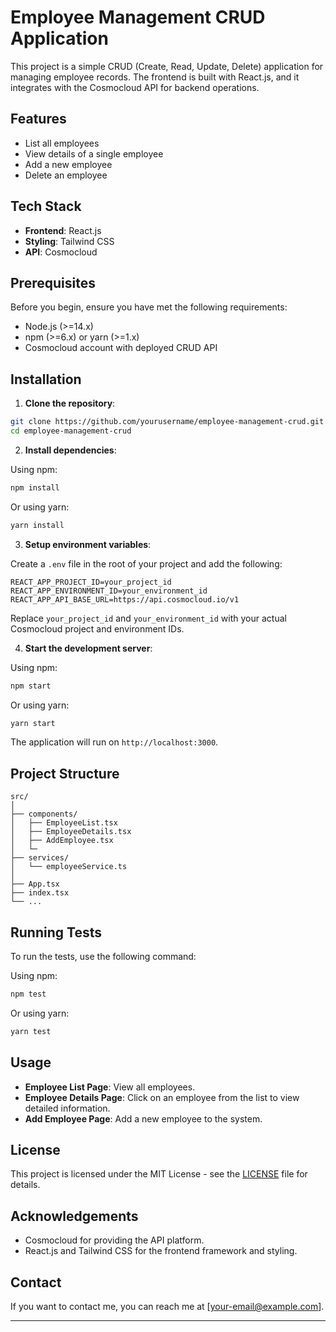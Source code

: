 # Employee Management CRUD Application

This project is a simple CRUD (Create, Read, Update, Delete) application for managing employee records. The frontend is built with React.js, and it integrates with the Cosmocloud API for backend operations.

## Features

- List all employees
- View details of a single employee
- Add a new employee
- Delete an employee

## Tech Stack

- **Frontend**: React.js
- **Styling**: Tailwind CSS
- **API**: Cosmocloud

## Prerequisites

Before you begin, ensure you have met the following requirements:

- Node.js (>=14.x)
- npm (>=6.x) or yarn (>=1.x)
- Cosmocloud account with deployed CRUD API

## Installation

1. **Clone the repository**:

```bash
git clone https://github.com/yourusername/employee-management-crud.git
cd employee-management-crud
```

2. **Install dependencies**:

Using npm:

```bash
npm install
```

Or using yarn:

```bash
yarn install
```

3. **Setup environment variables**:

Create a `.env` file in the root of your project and add the following:

```plaintext
REACT_APP_PROJECT_ID=your_project_id
REACT_APP_ENVIRONMENT_ID=your_environment_id
REACT_APP_API_BASE_URL=https://api.cosmocloud.io/v1
```

Replace `your_project_id` and `your_environment_id` with your actual Cosmocloud project and environment IDs.

4. **Start the development server**:

Using npm:

```bash
npm start
```

Or using yarn:

```bash
yarn start
```

The application will run on `http://localhost:3000`.

## Project Structure

```plaintext
src/
│
├── components/
│   ├── EmployeeList.tsx
│   ├── EmployeeDetails.tsx
│   ├── AddEmployee.tsx
│   └─
├── services/
│   └── employeeService.ts
│
├── App.tsx
├── index.tsx
└── ...
```

## Running Tests

To run the tests, use the following command:

Using npm:

```bash
npm test
```

Or using yarn:

```bash
yarn test
```

## Usage

- **Employee List Page**: View all employees.
- **Employee Details Page**: Click on an employee from the list to view detailed information.
- **Add Employee Page**: Add a new employee to the system.

## License

This project is licensed under the MIT License - see the [LICENSE](LICENSE) file for details.

## Acknowledgements

- Cosmocloud for providing the API platform.
- React.js and Tailwind CSS for the frontend framework and styling.

## Contact

If you want to contact me, you can reach me at [your-email@example.com].

---
